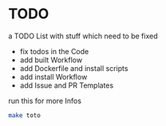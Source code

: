 # TODO
a TODO List with stuff which need to be fixed

- fix todos in the Code
- add built Workflow
- add Dockerfile and install scripts
- add install Workflow
- add Issue and PR Templates

run this for more Infos

```sh
make toto
```

